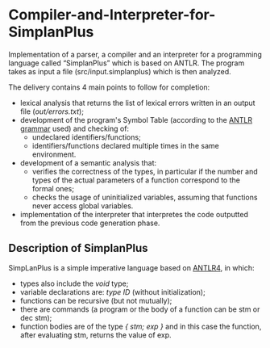 # Compiler-and-Interpreter-for-SimplanPlus

Implementation of a parser, a compiler and an interpreter for a programming language called “SimplanPlus” which is based on ANTLR. The program takes as input a file (src/input.simplanplus) which is then analyzed.

The delivery contains 4 main points to follow for completion:
- lexical analysis that returns the list of lexical errors written in an output file (*out/errors.txt*);
- development of the program's Symbol Table (according to the [ANTLR grammar](https://github.com/LucaSpadoni/Compiler-and-Interpreter-for-SimplanPlus/blob/main/src/SimpLanPlus.g4) used) and checking of:
    - undeclared identifiers/functions;
    - identifiers/functions declared multiple times in the same environment.
- development of a semantic analysis that:
    - verifies the correctness of the types, in particular if the number and types of the actual parameters of a function correspond to the formal ones;
    - checks the usage of uninitialized variables, assuming that functions never access global variables.
- implementation of the interpreter that interpretes the code outputted from the previous code generation phase.

## Description of SimplanPlus

SimpLanPlus is a simple imperative language based on [ANTLR4](https://github.com/antlr/antlr4), in which:
- types also include the *void* type;
- variable declarations are: *type ID* (without initialization);
- functions can be recursive (but not mutually);
- there are commands (a program or the body of a function can be stm or dec stm);
- function bodies are of the type *{ stm; exp }* and in this case the function, after evaluating stm, returns the value of exp.



